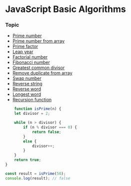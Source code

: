 # JavaScript Basic Algorithms

### Topic

- <a href="#prime">Prime number</a>
- <a href="#prime_array">Prime number from array</a>
- <a href="#prime_factor">Prime factor</a>
- <a href="#leap_year">Leap year</a>
- <a href="#factorial">Factorial number</a>
- <a href="#fibonacci">Fibonacci number</a>
- <a href="#greatest_common">Greatest common divisor</a>
- <a href="#remove_duplicate">Remove duplicate from array</a>
- <a href="#swap_number">Swap number</a>
- <a href="#reverse_string">Reverse string</a>
- <a href="#reverse_word">Reverse word</a>
- <a href="#longest_word">Longest word</a>
- <a href="#recursion">Recursion function</a>

```js id="prime"
    function isPrime(n) {
    let divisor = 2;

    while (n > divisor) {
        if (n % divisor === 0) {
            return false;
        }
        else {
            divisor++;
        }
    }
    return true;
}

const result = isPrime(50);
console.log(result); // false
```
